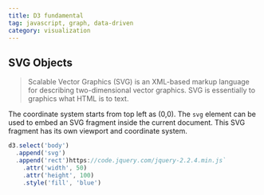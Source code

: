 ```yaml
---
title: D3 fundamental
tag: javascript, graph, data-driven
category: visualization
---
```


## SVG Objects

> Scalable Vector Graphics (SVG) is an XML-based markup language for describing two-dimensional vector graphics. SVG is essentially to graphics what HTML is to text.

The coordinate system starts from top left as (0,0). The `svg` element can be used to embed an SVG fragment inside the current document. This SVG fragment has its own viewport and coordinate system.

```javascript
d3.select('body')
  .append('svg')
  .append('rect')https://code.jquery.com/jquery-2.2.4.min.js`
    .attr('width', 50)
    .attr('height', 100)
    .style('fill', 'blue')
```